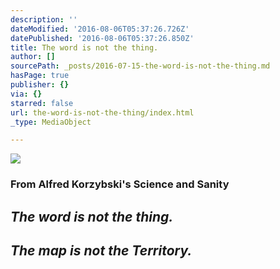 ```yaml
---
description: ''
dateModified: '2016-08-06T05:37:26.726Z'
datePublished: '2016-08-06T05:37:26.850Z'
title: The word is not the thing.
author: []
sourcePath: _posts/2016-07-15-the-word-is-not-the-thing.md
hasPage: true
publisher: {}
via: {}
starred: false
url: the-word-is-not-the-thing/index.html
_type: MediaObject

---
```

![](https://the-grid-user-content.s3-us-west-2.amazonaws.com/f56ce09b-2068-490e-ae0e-383739a2881a.jpg)

### **From Alfred Korzybski's Science and Sanity**

## _**The word is not the thing.**_

## _**The map is not the Territory.**_